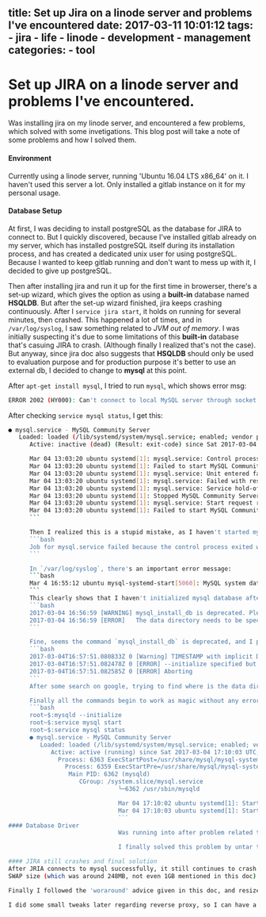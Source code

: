 title: Set up Jira on a linode server and problems I've encountered
date: 2017-03-11 10:01:12
tags:
    - jira
    - life
    - linode
    - development
    - management
categories:
    - tool
---
# Set up JIRA on a linode server and problems I've encountered.
Was installing jira on my linode server, and encountered a few problems, which solved with some invetigations. This blog post will take a note of some problems and how I solved them.

#### Environment
Currently using a linode server, running 'Ubuntu 16.04 LTS x86_64' on it. I haven't used this server a lot. Only installed a gitlab instance on it for my personal usage.

#### Database Setup
At first, I was deciding to install postgreSQL as the database for JIRA to connect to. But I quickly discovered, because I've installed gitlab already on my server, which has installed postgreSQL itself during its installation process, and has created a dedicated unix user for using postgreSQL. Because I wanted to keep gitlab running and don't want to mess up with it, I decided to give up postgreSQL.

Then after installing jira and run it up for the first time in browerser, there's a set-up wizard, which gives the option as using a **built-in** database named **HSQLDB**. But after the set-up wizard finished, jira keeps crashing continuously. After I `service jira start`, it holds on running for several minutes, then crashed. This happened a lot of times, and in `/var/log/syslog`, I saw something related to *JVM out of memory*. I was initially suspecting it's due to some limitations of
this **built-in** database that's casuing JIRA to crash. (Although finally I realized that's not the case). But anyway, since jira doc also suggests that **HSQLDB** should only be used to evaluation purpose and for production purpose it's better to use an external db, I decided to change to **mysql** at this point.

After `apt-get install mysql`, I tried to run `mysql`, which shows error msg:
```bash
ERROR 2002 (HY000): Can't connect to local MySQL server through socket '/var/run/mysqld/mysqld.sock' (2)
```

After checking `service mysql status`, I get this:
```bash
● mysql.service - MySQL Community Server
   Loaded: loaded (/lib/systemd/system/mysql.service; enabled; vendor preset: enabled)
      Active: inactive (dead) (Result: exit-code) since Sat 2017-03-04 13:03:20 UTC; 3h 23min ago

      Mar 04 13:03:20 ubuntu systemd[1]: mysql.service: Control process exited, code=exited status=1
      Mar 04 13:03:20 ubuntu systemd[1]: Failed to start MySQL Community Server.
      Mar 04 13:03:20 ubuntu systemd[1]: mysql.service: Unit entered failed state.
      Mar 04 13:03:20 ubuntu systemd[1]: mysql.service: Failed with result 'exit-code'.
      Mar 04 13:03:20 ubuntu systemd[1]: mysql.service: Service hold-off time over, scheduling restart.
      Mar 04 13:03:20 ubuntu systemd[1]: Stopped MySQL Community Server.
      Mar 04 13:03:20 ubuntu systemd[1]: mysql.service: Start request repeated too quickly.
      Mar 04 13:03:20 ubuntu systemd[1]: Failed to start MySQL Community Server.
      ```

      Then I realized this is a stupid mistake, as I haven't started mysql-server service. Then running `service mysql start` gives:
      ```bash
      Job for mysql.service failed because the control process exited with error code. See "systemctl status mysql.service" and "journalctl -xe" for details.
      ```

      In `/var/log/syslog`, there's an important error message:
      ```bash
      Mar 4 16:55:12 ubuntu mysql-systemd-start[5060]: MySQL system database not found. Please run mysql_install_db tool.
      ```
      This clearly shows that I haven't initialized mysql database after installtion. Run `mysql_install_db` shows yet more warning and error:
      ```bash
      2017-03-04 16:56:59 [WARNING] mysql_install_db is deprecated. Please consider switching to mysqld --initialize
      2017-03-04 16:56:59 [ERROR]   The data directory needs to be specified.
      ```

      Fine, seems the command `mysql_install_db` is deprecated, and I probbaly need to run the new command `mysqld --initialize`, which gives yet more errors...
      ```bash
      2017-03-04T16:57:51.080833Z 0 [Warning] TIMESTAMP with implicit DEFAULT value is deprecated. Please use --explicit_defaults_for_timestamp server option (see documentation for more details).
      2017-03-04T16:57:51.082478Z 0 [ERROR] --initialize specified but the data directory has files in it. Aborting.
      2017-03-04T16:57:51.082585Z 0 [ERROR] Aborting
      ```
      After some search on google, trying to find where is the data directory for mysql, I finally find hints in this [StackOverflow answer](http://stackoverflow.com/a/10209282/3548195). It shows that the data directory should be `/var/lib/mysql`. This must be correct, as there are currently some files there, which seem to cause the previous error. Now I deleted these files: `rm /var/lib/mysql/*`.

      Finally all the commands begin to work as magic without any errors:
      ```bash
      root~$:mysqld --initialize
      root~$:service mysql start
      root~$:service mysql status
      ● mysql.service - MySQL Community Server
         Loaded: loaded (/lib/systemd/system/mysql.service; enabled; vendor preset: enabled)
            Active: active (running) since Sat 2017-03-04 17:10:03 UTC; 2min 17s ago
              Process: 6363 ExecStartPost=/usr/share/mysql/mysql-systemd-start post (code=exited, status=0/SUCCESS)
                Process: 6359 ExecStartPre=/usr/share/mysql/mysql-systemd-start pre (code=exited, status=0/SUCCESS)
                 Main PID: 6362 (mysqld)
                    CGroup: /system.slice/mysql.service
                               └─6362 /usr/sbin/mysqld

                               Mar 04 17:10:02 ubuntu systemd[1]: Starting MySQL Community Server...
                               Mar 04 17:10:03 ubuntu systemd[1]: Started MySQL Community Server.
                               ```
#### Database Driver
                               Was running into after problem related to **mysql**. JIRA requires you to manually download the **connectorJ** driver. However, the file downloaded from the link given by JIRA doc, is actually named `mysql-connector-java-5.1.41.tar.gz`. After I unzipped it, I thought the **tar** should be the driver file, and copied into JIRA's lib directory, but it turned out to fail, as when setting up JIRA it prompts can't find driver class.

                               I finally solved this problem by untar the **tar**, which gives a folder, where inside the folder there's actually another **tar** named `mysql-connector-java-5.1.41-bin.jar`. Note the difference as this one has the **bin** part. This is the actual **jar** file you need to put in JIRA lib directory. Now JIRA can connect to database without any more complaints.

#### JIRA still crashes and final solution
After JRIA connects to mysql successfully, it still continues to crash every a while. Then I searched this problem especially with the keyword `linode` and I came to this official Atlassian Documentation: [Connection of Jira on Linode break after few minutes](https://confluence.atlassian.com/jirakb/connection-of-jira-on-linode-break-after-few-minutes-815585943.html), which looks extremely like my case, and I immediately realized my initial setting for linode also has a very small
SWAP size (which was around 248MB, not even 1GB mentioned in this doc).

Finally I followed the 'woraround' advice given in this doc, and resize the linode swap size to 2048MB. Voila, finally I have a JIRA instance running smoothly on my linode!.

I did some small tweaks later regarding reverse proxy, so I can have a nice subdomain pointing to jira instance at: http://jira.yongli1992.com. I might summarize this in another post!

